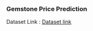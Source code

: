 ### Gemstone Price Prediction

Dataset Link : [Dataset link](https://www.kaggle.com/competitions/playground-series-s3e8/)